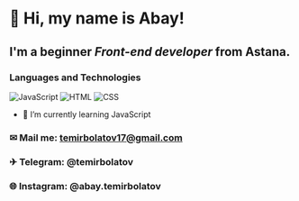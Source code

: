 # 👋 Hi, my name is **Abay**! 
## I'm a beginner *Front-end developer* from Astana.

### Languages and Technologies
![JavaScript](https://img.shields.io/badge/JavaScript-090909?style=for-the-badge&logo=JavaScript)
![HTML](https://img.shields.io/badge/HTML-090909?style=for-the-badge&logo=html5)
![CSS](https://img.shields.io/badge/CSS-090909?style=for-the-badge&logo=css3)

- 🌱 I’m currently learning JavaScript

### ✉ Mail me: temirbolatov17@gmail.com
### ✈ Telegram: @temirbolatov
### 🌐 Instagram: @abay.temirbolatov

